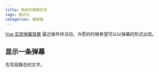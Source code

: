 ```yaml
---
title: 简单的弹幕实现
tags: 格式化
categories: 编辑器
---
```


[Vue 实现弹幕效果](https://segmentfault.com/a/1190000022549145)
最近做年终活动，许愿的时候希望可以以弹幕的形式出现。

## 显示一条弹幕

先写段静态的文字。